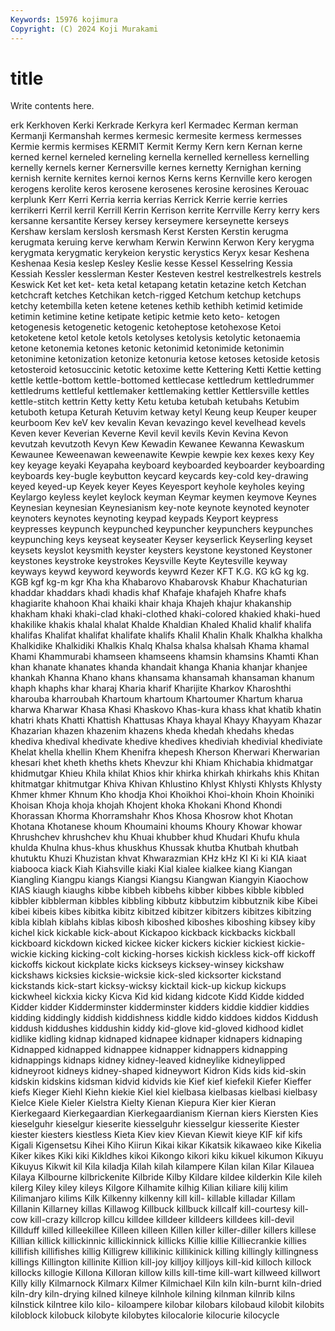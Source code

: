 ```yaml
---
Keywords: 15976 kojimura
Copyright: (C) 2024 Koji Murakami
---
```


# title

Write contents here.



erk Kerkhoven Kerki Kerkrade Kerkyra
kerl Kermadec Kerman kerman Kermanji Kermanshah kermes kermesic kermesite kermess
kermesses Kermie kermis kermises KERMIT Kermit Kermy Kern kern Kernan
kerne kerned kernel kerneled kerneling kernella kernelled kernelless kernelling kernelly
kernels kerner Kernersville kernes kernetty Kernighan kerning kernish kernite kernites
kernoi kernos Kerns kerns Kernville kero kerogen kerogens kerolite keros
kerosene kerosenes kerosine kerosines Kerouac kerplunk Kerr Kerri Kerria kerria
kerrias Kerrick Kerrie kerrie kerries kerrikerri Kerril kerril Kerrill Kerrin
Kerrison kerrite Kerrville Kerry kerry kers kersanne kersantite Kersey kersey
kerseymere kerseynette kerseys Kershaw kerslam kerslosh kersmash Kerst Kersten Kerstin
kerugma kerugmata keruing kerve kerwham Kerwin Kerwinn Kerwon Kery kerygma
kerygmata kerygmatic kerykeion kerystic kerystics Keryx kesar Keshena Keshenaa Kesia
keslep Kesley Keslie kesse Kessel Kesselring Kessia Kessiah Kessler kesslerman
Kester Kesteven kestrel kestrelkestrels kestrels Keswick Ket ket ket- keta
ketal ketapang ketatin ketazine ketch Ketchan ketchcraft ketches Ketchikan ketch-rigged
Ketchum ketchup ketchups ketchy ketembilla keten ketene ketenes kethib kethibh
ketimid ketimide ketimin ketimine ketine ketipate ketipic ketmie keto keto-
ketogen ketogenesis ketogenetic ketogenic ketoheptose ketohexose Ketoi ketoketene ketol ketole
ketols ketolyses ketolysis ketolytic ketonaemia ketone ketonemia ketones ketonic ketonimid
ketonimide ketonimin ketonimine ketonization ketonize ketonuria ketose ketoses ketoside ketosis
ketosteroid ketosuccinic ketotic ketoxime kette Kettering Ketti Kettie ketting kettle
kettle-bottom kettle-bottomed kettlecase kettledrum kettledrummer kettledrums kettleful kettlemaker kettlemaking kettler
Kettlersville kettles kettle-stitch kettrin Ketty ketty Ketu ketuba ketubah ketubahs
Ketubim ketuboth ketupa Keturah Ketuvim ketway ketyl Keung keup Keuper
keuper keurboom Kev keV kev kevalin Kevan kevazingo kevel kevelhead
kevels Keven kever Keverian Keverne Kevil kevil kevils Kevin Kevina
Kevon kevutzah kevutzoth Kevyn Kew Kewadin Kewanee Kewanna Kewaskum Kewaunee
Keweenawan keweenawite Kewpie kewpie kex kexes kexy Key key keyage
keyaki Keyapaha keyboard keyboarded keyboarder keyboarding keyboards key-bugle keybutton keycard
keycards key-cold key-drawing keyed keyed-up Keyek keyer Keyes Keyesport keyhole
keyholes keying Keylargo keyless keylet keylock keyman Keymar keymen keymove
Keynes Keynesian keynesian Keynesianism key-note keynote keynoted keynoter keynoters keynotes
keynoting keypad keypads Keyport keypress keypresses keypunch keypunched keypuncher keypunchers
keypunches keypunching keys keyseat keyseater Keyser keyserlick Keyserling keyset keysets
keyslot keysmith keyster keysters keystone keystoned Keystoner keystones keystroke keystrokes
Keysville Keyte Keytesville keyway keyways keywd keyword keywords keywrd Kezer
KFT K.G. KG kG kg kg. KGB kgf kg-m kgr
Kha kha Khabarovo Khabarovsk Khabur Khachaturian khaddar khaddars khadi khadis
khaf Khafaje khafajeh Khafre khafs khagiarite khahoon Khai khaiki khair
khaja Khajeh khajur khakanship khakham khaki khaki-clad khaki-clothed khaki-colored khakied
khaki-hued khakilike khakis khalal khalat Khalde Khaldian Khaled Khalid khalif
khalifa khalifas Khalifat khalifat khalifate khalifs Khalil Khalin Khalk Khalkha
khalkha Khalkidike Khalkidiki Khalkis Khalq Khalsa khalsa khalsah Khama khamal
Khami Khammurabi khamseen khamseens khamsin khamsins Khamti Khan khan khanate
khanates khanda khandait khanga Khania khanjar khanjee khankah Khanna Khano
khans khansama khansamah khansaman khanum khaph khaphs khar kharaj Kharia
kharif Kharijite Kharkov Kharoshthi kharouba kharroubah Khartoum khartoum Khartoumer Khartum
kharua kharwa Kharwar Khasa Khasi Khaskovo Khas-kura khass khat khatib
khatin khatri khats Khatti Khattish Khattusas Khaya khayal Khayy Khayyam
Khazar Khazarian khazen khazenim khazens kheda khedah khedahs khedas khediva
khedival khedivate khedive khedives khediviah khedivial khediviate Khelat khella khellin
Khem Khenifra khepesh Kherson Kherwari Kherwarian khesari khet kheth kheths
khets Khevzur khi Khiam Khichabia khidmatgar khidmutgar Khieu Khila khilat
Khios khir khirka khirkah khirkahs khis Khitan khitmatgar khitmutgar Khiva
Khivan Khlustino Khlyst Khlysti Khlysts Khlysty Khmer khmer Khnum Kho
khodja Khoi Khoikhoi Khoi-khoin Khoin Khoiniki Khoisan Khoja khoja khojah
Khojent khoka Khokani Khond Khondi Khorassan Khorma Khorramshahr Khos Khosa
Khosrow khot Khotan Khotana Khotanese khoum Khoumaini khoums Khoury Khowar
khowar Khrushchev khrushchev khu Khuai khubber khud Khudari Khufu khula
khulda Khulna khus-khus khuskhus Khussak khutba Khutbah khutbah khutuktu Khuzi
Khuzistan khvat Khwarazmian KHz kHz KI Ki ki KIA kiaat
kiabooca kiack Kiah Kiahsville kiaki Kial kialee kialkee kiang Kiangan
Kiangling Kiangpu kiangs Kiangsi Kiangsu Kiangwan Kiangyin Kiaochow KIAS kiaugh
kiaughs kibbe kibbeh kibbehs kibber kibbes kibble kibbled kibbler kibblerman
kibbles kibbling kibbutz kibbutzim kibbutznik kibe Kibei kibei kibeis kibes
kibitka kibitz kibitzed kibitzer kibitzers kibitzes kibitzing kibla kiblah kiblahs
kiblas kibosh kiboshed kiboshes kiboshing kibsey kiby kichel kick kickable
kick-about Kickapoo kickback kickbacks kickball kickboard kickdown kicked kickee kicker
kickers kickier kickiest kickie-wickie kicking kicking-colt kicking-horses kickish kickless kick-off
kickoff kickoffs kickout kickplate kicks kickseys kicksey-winsey kickshaw kickshaws kicksies
kicksie-wicksie kick-sled kicksorter kickstand kickstands kick-start kicksy-wicksy kicktail kick-up kickup
kickups kickwheel kickxia kicky Kicva Kid kid kidang kidcote Kidd
Kidde kidded Kidder kidder Kidderminster kidderminster kidders kiddie kiddier kiddies
kidding kiddingly kiddish kiddishness kiddle kiddo kiddoes kiddos Kiddush kiddush
kiddushes kiddushin kiddy kid-glove kid-gloved kidhood kidlet kidlike kidling kidnap
kidnaped kidnapee kidnaper kidnapers kidnaping Kidnapped kidnapped kidnappee kidnapper kidnappers
kidnapping kidnappings kidnaps kidney kidney-leaved kidneylike kidneylipped kidneyroot kidneys kidney-shaped
kidneywort Kidron Kids kids kid-skin kidskin kidskins kidsman kidvid kidvids
kie Kief kief kiefekil Kiefer Kieffer kiefs Kieger Kiehl Kiehn
kiekie Kiel kiel kielbasa kielbasas kielbasi kielbasy Kielce Kiele Kieler
Kielstra Kielty Kienan Kiepura Kier kier Kieran Kierkegaard Kierkegaardian Kierkegaardianism
Kiernan kiers Kiersten Kies kieselguhr kieselgur kieserite kiesselguhr kiesselgur kiesserite
Kiester kiester kiesters kiestless Kieta Kiev kiev Kievan Kiewit kieye
KIF kif kifs Kigali Kigensetsu Kihei Kiho Kiirun Kikai kikar
Kikatsik kikawaeo kike Kikelia Kiker kikes Kiki kiki Kikldhes kikoi
Kikongo kikori kiku kikuel kikumon Kikuyu Kikuyus Kikwit kil Kila
kiladja Kilah kilah kilampere Kilan kilan Kilar Kilauea Kilaya Kilbourne
kilbrickenite Kilbride Kilby Kildare kildee kilderkin Kile kileh kilerg Kiley
kiley kileys Kilgore Kilhamite kilhig Kilian kiliare kilij kilim Kilimanjaro
kilims Kilk Kilkenny kilkenny kill kill- killable killadar Killam Killanin
Killarney killas Killawog Killbuck killbuck killcalf kill-courtesy kill-cow kill-crazy killcrop
killcu killdee killdeer killdeers killdees kill-devil Killduff killed killeekillee Killeen
killeen Killen killer killer-diller killers killese Killian killick killickinnic killickinnick
killicks Killie killie Killiecrankie killies killifish killifishes killig Killigrew killikinic
killikinick killing killingly killingness killings Killington killinite Killion kill-joy killjoy
killjoys kill-kid killoch killock killocks killogie Killona Killoran killow kills
kill-time kill-wart killweed killwort Killy killy Kilmarnock Kilmarx Kilmer Kilmichael
Kiln kiln kiln-burnt kiln-dried kiln-dry kiln-drying kilned kilneye kilnhole kilning
kilnman kilnrib kilns kilnstick kilntree kilo kilo- kiloampere kilobar kilobars
kilobaud kilobit kilobits kiloblock kilobuck kilobyte kilobytes kilocalorie kilocurie kilocycle
